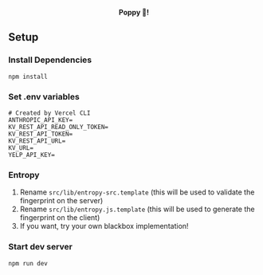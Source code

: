 <div align=center>

**Poppy 🌼!**

</div>

## Setup
### Install Dependencies
```
npm install
```

### Set .env variables
```
# Created by Vercel CLI
ANTHROPIC_API_KEY=
KV_REST_API_READ_ONLY_TOKEN=
KV_REST_API_TOKEN=
KV_REST_API_URL=
KV_URL=
YELP_API_KEY=
```

### Entropy
1. Rename `src/lib/entropy-src.template` (this will be used to validate the fingerprint on the server)
2. Rename `src/lib/entropy.js.template` (this will be used to generate the fingerprint on the client)
3. If you want, try your own blackbox implementation!

### Start dev server
```
npm run dev
```
